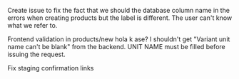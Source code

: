 Create issue to fix the fact that we should the database column name in the
errors when creating products but the label is different. The user can't know
what we refer to.

Frontend validation in products/new hola k ase? I shouldn't get "Variant unit name can't be blank" from the backend. UNIT NAME must be filled before issuing the request.

Fix staging confirmation links
